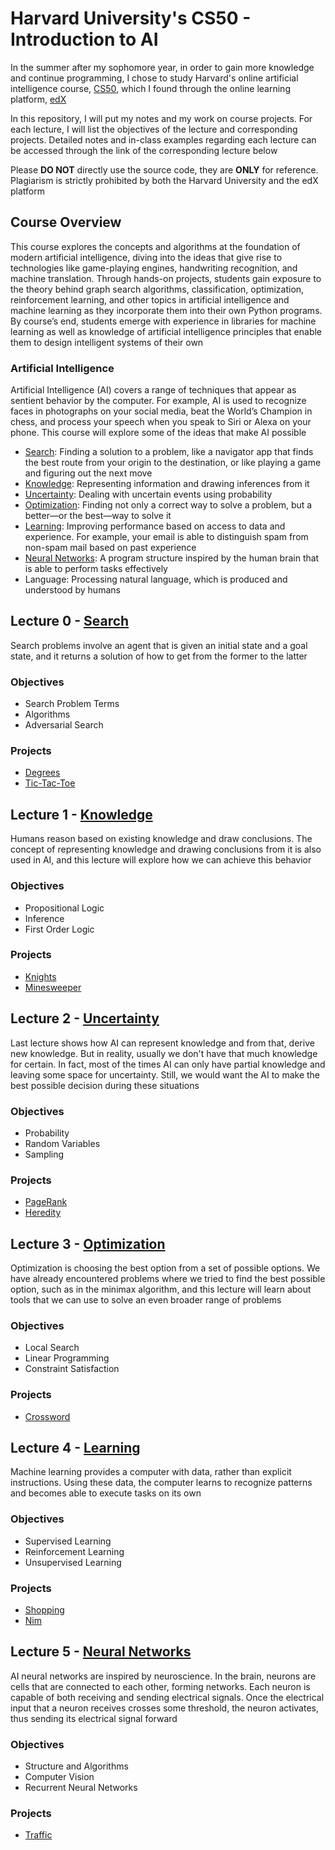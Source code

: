 # Harvard University's CS50 - Introduction to AI

In the summer after my sophomore year, in order to gain more knowledge and continue programming, I chose to study Harvard's online artificial intelligence course, [CS50](https://cs50.harvard.edu/ai/2020/), which I found through the online learning platform, [edX](https://www.edx.org/)<br/>

In this repository, I will put my notes and my work on course projects. For each lecture, I will list the objectives of the lecture and corresponding projects. Detailed notes and in-class examples regarding each lecture can be accessed through the link of the corresponding lecture below

Please <strong>DO NOT</strong> directly use the source code, they are <strong>ONLY</strong> for reference. Plagiarism is strictly prohibited by both the Harvard University and the edX platform

## Course Overview

This course explores the concepts and algorithms at the foundation of modern artificial intelligence, diving into the ideas that give rise to technologies like game-playing engines, handwriting recognition, and machine translation. Through hands-on projects, students gain exposure to the theory behind graph search algorithms, classification, optimization, reinforcement learning, and other topics in artificial intelligence and machine learning as they incorporate them into their own Python programs. By course’s end, students emerge with experience in libraries for machine learning as well as knowledge of artificial intelligence principles that enable them to design intelligent systems of their own

### Artificial Intelligence

Artificial Intelligence (AI) covers a range of techniques that appear as sentient behavior by the computer. For example, AI is used to recognize faces in photographs on your social media, beat the World’s Champion in chess, and process your speech when you speak to Siri or Alexa on your phone. This course will explore some of the ideas that make AI possible

- [Search](#lecture-0---search): Finding a solution to a problem, like a navigator app that finds the best route from your origin to the destination, or like playing a game and figuring out the next move
- [Knowledge](#lecture-1---knowledge): Representing information and drawing inferences from it
- [Uncertainty](#lecture-2---uncertainty): Dealing with uncertain events using probability
- [Optimization](#lecture-3---optimization): Finding not only a correct way to solve a problem, but a better—or the best—way to solve it
- [Learning](#lecture-4---learning): Improving performance based on access to data and experience. For example, your email is able to distinguish spam from non-spam mail based on past experience
- [Neural Networks](#lecture-5---neural-networks): A program structure inspired by the human brain that is able to perform tasks effectively
- Language: Processing natural language, which is produced and understood by humans

## Lecture 0 - [Search](/0.Search/)

Search problems involve an agent that is given an initial state and a goal state, and it returns a solution of how to get from the former to the latter

### Objectives

- Search Problem Terms
- Algorithms
- Adversarial Search

### Projects

- [Degrees](/0.Search/degrees/)
- [Tic-Tac-Toe](/0.Search/tictactoe/)

## Lecture 1 - [Knowledge](/1.Knowledge/)

Humans reason based on existing knowledge and draw conclusions. The concept of representing knowledge and drawing conclusions from it is also used in AI, and this lecture will explore how we can achieve this behavior

### Objectives

- Propositional Logic
- Inference
- First Order Logic

### Projects

- [Knights](/1.Knowledge/knights/)
- [Minesweeper](/1.Knowledge/minesweeper/)

## Lecture 2 - [Uncertainty](2.Uncertainty/)

Last lecture shows how AI can represent knowledge and from that, derive new knowledge. But in reality, usually we don't have that much knowledge for certain. In fact, most of the times AI can only have partial knowledge and leaving some space for uncertainty. Still, we would want the AI to make the best possible decision during these situations

### Objectives

- Probability
- Random Variables
- Sampling

### Projects

- [PageRank](2.Uncertainty/pagerank/)
- [Heredity](2.Uncertainty/heredity/)

## Lecture 3 - [Optimization](3.Optimization/)

Optimization is choosing the best option from a set of possible options. We have already encountered problems where we tried to find the best possible option, such as in the minimax algorithm, and this lecture will learn about tools that we can use to solve an even broader range of problems

### Objectives

- Local Search
- Linear Programming
- Constraint Satisfaction

### Projects

- [Crossword](3.Optimization/crossword/)

## Lecture 4 - [Learning](4.Learning/)

Machine learning provides a computer with data, rather than explicit instructions. Using these data, the computer learns to recognize patterns and becomes able to execute tasks on its own

### Objectives

- Supervised Learning
- Reinforcement Learning
- Unsupervised Learning

### Projects

- [Shopping](4.Learning/shopping/)
- [Nim](4.Learning/nim/)

## Lecture 5 - [Neural Networks](5.Neural_Networks/)

AI neural networks are inspired by neuroscience. In the brain, neurons are cells that are connected to each other, forming networks. Each neuron is capable of both receiving and sending electrical signals. Once the electrical input that a neuron receives crosses some threshold, the neuron activates, thus sending its electrical signal forward

### Objectives

- Structure and Algorithms
- Computer Vision
- Recurrent Neural Networks

### Projects

- [Traffic](5.Neural_Networks/traffic/)
